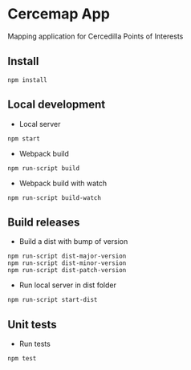 # Cercemap App
Mapping application for Cercedilla Points of Interests

## Install
```
npm install
```

## Local development
* Local server
```
npm start
```

* Webpack build
```
npm run-script build
```

* Webpack build with watch
```
npm run-script build-watch
```

## Build releases

* Build a dist with bump of version
```
npm run-script dist-major-version
npm run-script dist-minor-version
npm run-script dist-patch-version
```
* Run local server in dist folder
```
npm run-script start-dist
```


## Unit tests
* Run tests
```
npm test
```
